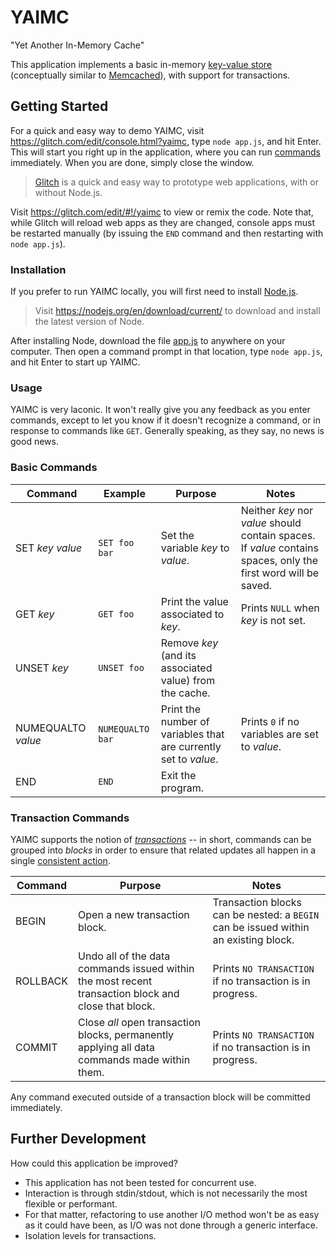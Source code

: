 # YAIMC
"Yet Another In-Memory Cache"

This application implements a basic in-memory [key-value store](https://en.wikipedia.org/wiki/Key-value_database) (conceptually similar to [Memcached](https://memcached.org/)), with support for transactions.

## Getting Started

For a quick and easy way to demo YAIMC, visit https://glitch.com/edit/console.html?yaimc, type `node app.js`, and hit Enter. This will start you right up in the application, where you can run [commands](#basic-commands) immediately. When you are done, simply close the window.

> [Glitch](https://glitch.com/) is a quick and easy way to prototype web applications, with or without Node.js.

Visit https://glitch.com/edit/#!/yaimc to view or remix the code. Note that, while Glitch will reload web apps as they are changed, console apps must be restarted manually (by issuing the `END` command and then restarting with `node app.js`).

### Installation

If you prefer to run YAIMC locally, you will first need to install [Node.js](https://nodejs.org).

> Visit https://nodejs.org/en/download/current/ to download and install the latest version of Node.

After installing Node, download the file [app.js](app.js) to anywhere on your computer. Then open a command prompt in that location, type `node app.js`, and hit Enter to start up YAIMC.

### Usage

YAIMC is very laconic. It won't really give you any feedback as you enter commands, except to let you know if it doesn't recognize a command, or in response to commands like `GET`. Generally speaking, as they say, no news is good news.

### Basic Commands

| Command | Example | Purpose | Notes |
|---------|---------|---------|------|
| SET _key_ _value_ | `SET foo bar` | Set the variable _key_ to _value_. | Neither _key_ nor _value_ should contain spaces. If _value_ contains spaces, only the first word will be saved. |
| GET _key_ | `GET foo` | Print the value associated to _key_. | Prints `NULL` when _key_ is not set. |
| UNSET _key_ | `UNSET foo` | Remove _key_ (and its associated value) from the cache. | |
| NUMEQUALTO _value_ | `NUMEQUALTO bar` | Print the number of variables that are currently set to _value_. | Prints `0` if no variables are set to _value_. |
| END | `END` | Exit the program. | |

### Transaction Commands

YAIMC supports the notion of _[transactions](https://en.wikipedi.org/wiki/Database_transaction)_ -- in short, commands can be grouped into _blocks_ in order to ensure that related updates all happen in a single [consistent action](https://en.wikipedia.org/wiki/ACID_(computer_science)).

| Command | Purpose | Notes |
|---------|---------|------|
| BEGIN | Open a new transaction block. | Transaction blocks can be nested: a `BEGIN` can be issued within an existing block. |
| ROLLBACK | Undo all of the data commands issued within the most recent transaction block and close that block. | Prints `NO TRANSACTION` if no transaction is in progress. |
| COMMIT | Close _all_ open transaction blocks, permanently applying all data commands made within them. | Prints `NO TRANSACTION` if no transaction is in progress. |

Any command executed outside of a transaction block will be committed immediately.

## Further Development

How could this application be improved?

* This application has not been tested for concurrent use.
* Interaction is through stdin/stdout, which is not necessarily the most flexible or performant.
* For that matter, refactoring to use another I/O method won't be as easy as it could have been, as I/O was not done through a generic interface.
* Isolation levels for transactions.

